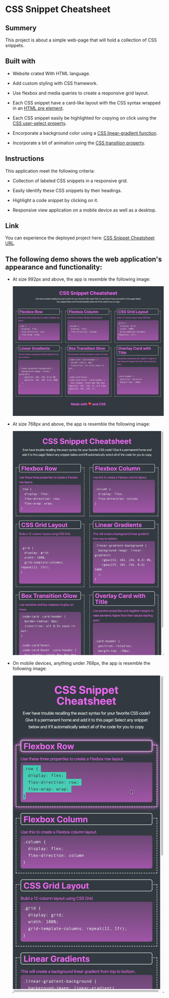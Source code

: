 # <CSS-Snippet-Cheatsheet>

# CSS Snippet Cheatsheet

## Summery
This project is about a simple web-page that will hold a collection of CSS snippets.

## Built with

* Website crated With HTML language.
* Add custom styling with CSS framework.
* Use flexbox and media queries to create a responsive grid layout.

* Each CSS snippet have a card-like layout with the CSS syntax wrapped in an [HTML pre element](https://developer.mozilla.org/en-US/docs/Web/HTML/Element/pre).

* Each CSS snippet easily be highlighted for copying on click using the [CSS user-select property](https://developer.mozilla.org/en-US/docs/Web/CSS/user-select).

* Encorporate a background color using a [CSS linear-gradient function](https://developer.mozilla.org/en-US/docs/Web/CSS/linear-gradient).

* Incorporate a bit of animation using the [CSS transition property](https://developer.mozilla.org/en-US/docs/Web/CSS/transition).

## Instructions

This application meet the following criteria:

* Collection of labeled CSS snippets in a responsive grid.

* Easily identify these CSS snippets by their headings.

* Highlight a code snippet by clicking on it.

* Responsive view application on a mobile device as well as a desktop.

## Link
You can experience the deployed project here: [CSS Snippet Cheatsheet URL](https://hadisparsa.github.io/CSS-Snippet-Cheatsheet/).


## The following demo shows the web application's appearance and functionality:

  * At size 992px and above, the app is resemble the following image:

    ![On a desktop, the application displays three CSS code snippets per row.](assets/images/app-desktop.jpg)

  * At size 768px and above, the app is resemble the following image:

    ![On a tablet, the application displays two CSS code snippets per row.](assets/images/app-tablet.jpg)

  * On mobile devices, anything under 768px, the app is resemble the following image:

    ![On a mobile device, the application displays one CSS code snippet per row.](assets/images/app-mobile.jpg)

